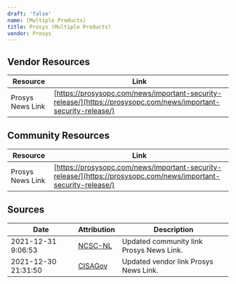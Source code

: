 ```yaml
---
draft: 'false'
name: (Multiple Products)
title: Prosys (Multiple Products)
vendor: Prosys
---
```


## Vendor Resources
| Resource | Link |
| --- | --- |
| Prosys News Link | [https://prosysopc.com/news/important-security-release/](https://prosysopc.com/news/important-security-release/) |

## Community Resources
| Resource | Link |
| --- | --- |
| Prosys News Link | [https://prosysopc.com/news/important-security-release/](https://prosysopc.com/news/important-security-release/) |


## Sources
| Date | Attribution | Description |
| --- | --- | --- |
| 2021-12-31 9:06:53 | [NCSC-NL](https://github.com/NCSC-NL/log4shell/blob/main/software/README.md) | Updated community link Prosys News Link.  |
| 2021-12-30 21:31:50 | [CISAGov](https://raw.githubusercontent.com/cisagov/log4j-affected-db/develop/README.md) | Updated vendor link Prosys News Link.  |
